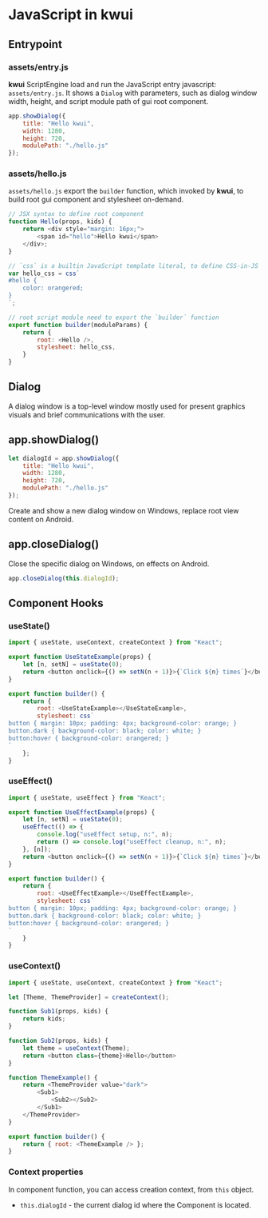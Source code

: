 # JavaScript in kwui

## Entrypoint

### assets/entry.js

**kwui** ScriptEngine load and run the JavaScript entry javascript: `assets/entry.js`. It shows a `Dialog` with parameters, such as dialog window width, height, and script module path of gui root component.
```javascript
app.showDialog({
	title: "Hello kwui",
    width: 1280,
    height: 720,
	modulePath: "./hello.js"
});

```

### assets/hello.js

`assets/hello.js` export the `builder` function, which invoked by **kwui**, to build root gui component and stylesheet on-demand.

```javascript
// JSX syntax to define root component
function Hello(props, kids) {
	return <div style="margin: 16px;">
		<span id="hello">Hello kwui</span>
	</div>;
}

// `css` is a builtin JavaScript template literal, to define CSS-in-JS
var hello_css = css`
#hello {
    color: orangered;
}
`;

// root script module need to export the `builder` function
export function builder(moduleParams) {
	return {
		root: <Hello />,
		stylesheet: hello_css,
	}
}
```

## Dialog

A dialog window is a top-level window mostly used for present graphics visuals and brief communications with the user.

## app.showDialog()
```javascript
let dialogId = app.showDialog({
	title: "Hello kwui",
    width: 1280,
    height: 720,
	modulePath: "./hello.js"
});
```
Create and show a new dialog window on Windows, replace root view content on Android.

## app.closeDialog()

Close the specific dialog on Windows, on effects on Android.

```javascript
app.closeDialog(this.dialogId);
```

## Component Hooks

### useState()

```javascript
import { useState, useContext, createContext } from "Keact";

export function UseStateExample(props) {
	let [n, setN] = useState(0);
	return <button onclick={() => setN(n + 1)}>{`Click ${n} times`}</button>;
}

export function builder() {
	return {
		root: <UseStateExample></UseStateExample>,
		stylesheet: css`
button { margin: 10px; padding: 4px; background-color: orange; }
button.dark { background-color: black; color: white; }
button:hover { background-color: orangered; }
`
	};
}
```

### useEffect()

```javascript
import { useState, useEffect } from "Keact";

export function UseEffectExample(props) {
	let [n, setN] = useState(0);
	useEffect(() => {
		console.log("useEffect setup, n:", n);
		return () => console.log("useEffect cleanup, n:", n);
	}, [n]);
	return <button onclick={() => setN(n + 1)}>{`Click ${n} times`}</button>;
}

export function builder() {
	return {
		root: <UseEffectExample></UseEffectExample>,
		stylesheet: css`
button { margin: 10px; padding: 4px; background-color: orange; }
button.dark { background-color: black; color: white; }
button:hover { background-color: orangered; }
`
	}
}
```

### useContext()

```javascript
import { useState, useContext, createContext } from "Keact";

let [Theme, ThemeProvider] = createContext();

function Sub1(props, kids) {
	return kids;
}

function Sub2(props, kids) {
	let theme = useContext(Theme);
	return <button class={theme}>Hello</button>
}

function ThemeExample() {
	return <ThemeProvider value="dark">
		<Sub1>
			<Sub2></Sub2>
		</Sub1>
	</ThemeProvider>
}

export function builder() {
	return { root: <ThemeExample /> };
}
```

### Context properties

In component function, you can access creation context, from `this` object.

- `this.dialogId` - the current dialog id where the Component is located.

